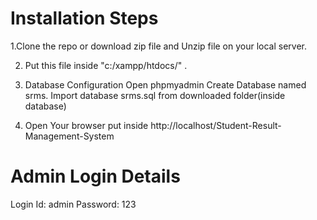 # Installation Steps
1.Clone the repo or download zip file and Unzip file on your local server.

2. Put this file inside "c:/xampp/htdocs/" .

3. Database Configuration
Open phpmyadmin
Create Database named srms.
Import database srms.sql from downloaded folder(inside database)

4. Open Your browser put inside http://localhost/Student-Result-Management-System


# Admin Login Details
  Login Id: admin
  Password: 123

